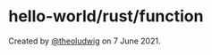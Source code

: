# hello-world/rust/function

Created by [@theoludwig](https://github.com/theoludwig) on 7 June 2021.
